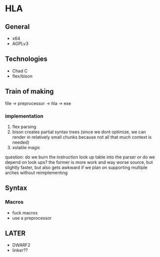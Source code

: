 # HLA

## General
+ x64
+ AGPLv3

## Technologies
+ Chad C
+ flex/bison

## Train of making
file -> preprocessor -> hla -> exe

### implementation
1. flex parsing
2. bison creates partial syntax trees (since we dont optimize, we can render in relatively small chunks because not all that much context is needed)
3. xolatile magic

question:
do we burn the instruction look up table into the parser or do we depend on look ups?
the former is more work and way worse source, but slightly faster, but also gets awkward if we plan on supporting multiple arches without reimplementing

## Syntax
### Macros
+ fuck macros
+ use a preprocessor

## LATER
+ DWARF2
+ linker??
